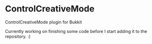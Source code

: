 ControlCreativeMode
===================

ControlCreativeMode plugin for Bukkit

Currently working on finishing some code before I start adding it to the repository. :)
